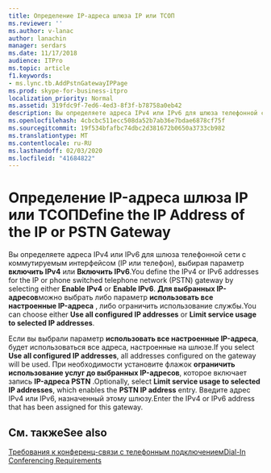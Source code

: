 ```yaml
---
title: Определение IP-адреса шлюза IP или ТСОП
ms.reviewer: ''
ms.author: v-lanac
author: lanachin
manager: serdars
ms.date: 11/17/2018
audience: ITPro
ms.topic: article
f1.keywords:
- ms.lync.tb.AddPstnGatewayIPPage
ms.prod: skype-for-business-itpro
localization_priority: Normal
ms.assetid: 319fdc9f-7ed6-4ed3-8f3f-b78758a0eb42
description: Вы определяете адреса IPv4 или IPv6 для шлюза телефонной сети с коммутируемым интерфейсом (IP или телефон), выбирая параметр Включить IPv4 или включить IPv6. Для выбранных IP-адресов можно выбрать либо параметр использовать все настроенные IP-адреса, либо ограничить использование службы.
ms.openlocfilehash: 4cbcbc511ecc508da52b7ab36e7bdae6878cf75f
ms.sourcegitcommit: 19f534bfafbc74dbc2d381672b0650a3733cb982
ms.translationtype: MT
ms.contentlocale: ru-RU
ms.lasthandoff: 02/03/2020
ms.locfileid: "41684822"
---
```

# <a name="define-the-ip-address-of-the-ip-or-pstn-gateway"></a><span data-ttu-id="00197-104">Определение IP-адреса шлюза IP или ТСОП</span><span class="sxs-lookup"><span data-stu-id="00197-104">Define the IP Address of the IP or PSTN Gateway</span></span>

<span data-ttu-id="00197-105">Вы определяете адреса IPv4 или IPv6 для шлюза телефонной сети с коммутируемым интерфейсом (IP или телефон), выбирая параметр **включить IPv4** или **Включить IPv6**.</span><span class="sxs-lookup"><span data-stu-id="00197-105">You define the IPv4 or IPv6 addresses for the IP or phone switched telephone network (PSTN) gateway by selecting either **Enable IPv4** or **Enable IPv6**.</span></span> <span data-ttu-id="00197-106">**Для выбранных IP-адресов**можно выбрать либо параметр **использовать все настроенные IP-адреса** , либо ограничить использование службы.</span><span class="sxs-lookup"><span data-stu-id="00197-106">You can choose either **Use all configured IP addresses** or **Limit service usage to selected IP addresses**.</span></span>

<span data-ttu-id="00197-107">Если вы выбрали параметр **использовать все настроенные IP-адреса**, будет использоваться все адреса, настроенные на шлюзе.</span><span class="sxs-lookup"><span data-stu-id="00197-107">If you select **Use all configured IP addresses**, all addresses configured on the gateway will be used.</span></span> <span data-ttu-id="00197-108">При необходимости установите флажок **ограничить использование услуг до выбранных IP-адресов**, которое включает запись **IP-адреса PSTN** .</span><span class="sxs-lookup"><span data-stu-id="00197-108">Optionally, select **Limit service usage to selected IP addresses**, which enables the **PSTN IP address** entry.</span></span> <span data-ttu-id="00197-109">Введите адрес IPv4 или IPv6, назначенный этому шлюзу.</span><span class="sxs-lookup"><span data-stu-id="00197-109">Enter the IPv4 or IPv6 address that has been assigned for this gateway.</span></span>

## <a name="see-also"></a><span data-ttu-id="00197-110">См. также</span><span class="sxs-lookup"><span data-stu-id="00197-110">See also</span></span>

[<span data-ttu-id="00197-111">Требования к конференц-связи с телефонным подключением</span><span class="sxs-lookup"><span data-stu-id="00197-111">Dial-In Conferencing Requirements</span></span>](https://technet.microsoft.com/library/9aff949e-3dac-481a-be46-a180c72e8066.aspx)
